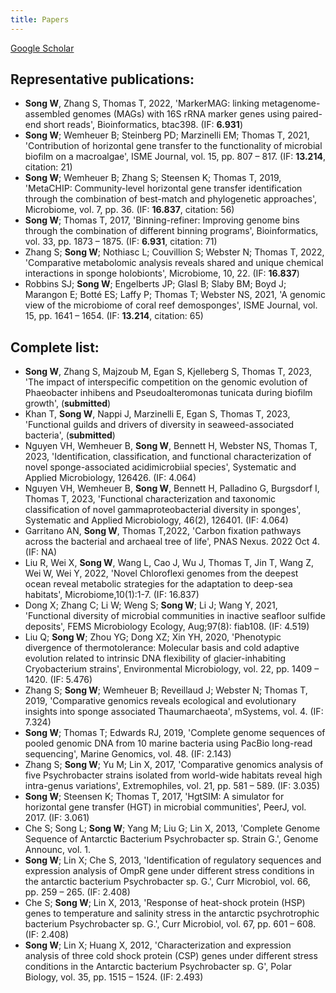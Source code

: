 ```yaml
---
title: Papers
---
```


<i class='ai ai-google-scholar ai-lg'></i> [Google Scholar](https://scholar.google.com.au/citations?user=4BMYEv8AAAAJ&hl=en)


## Representative publications:

- **Song W**, Zhang S, Thomas T, 2022, 'MarkerMAG: linking metagenome-assembled genomes (MAGs) with 16S rRNA marker genes using paired-end short reads', Bioinformatics, btac398. (IF: **6.931**)
- **Song W**; Wemheuer B; Steinberg PD; Marzinelli EM; Thomas T, 2021, 'Contribution of horizontal gene transfer to the functionality of microbial biofilm on a macroalgae', ISME Journal, vol. 15, pp. 807 – 817. (IF: **13.214**, citation: 21)
- **Song W**; Wemheuer B; Zhang S; Steensen K; Thomas T, 2019, 'MetaCHIP: Community-level horizontal gene transfer identification through the combination of best-match and phylogenetic approaches', Microbiome, vol. 7, pp. 36. (IF: **16.837**, citation: 56)
- **Song W**; Thomas T, 2017, 'Binning-refiner: Improving genome bins through the combination of different binning programs', Bioinformatics, vol. 33, pp. 1873 – 1875. (IF: **6.931**, citation: 71)
- Zhang S; **Song W**; Nothiasc L; Couvillion S; Webster N; Thomas T, 2022, 'Comparative metabolomic analysis reveals shared and unique chemical interactions in sponge holobionts', Microbiome, 10, 22. (IF: **16.837**)
- Robbins SJ; **Song W**; Engelberts JP; Glasl B; Slaby BM; Boyd J; Marangon E; Botté ES; Laffy P; Thomas T; Webster NS, 2021, 'A genomic view of the microbiome of coral reef demosponges', ISME Journal, vol. 15, pp. 1641 – 1654. (IF: **13.214**, citation: 65)

## Complete list:

- **Song W**, Zhang S, Majzoub M, Egan S, Kjelleberg S, Thomas T, 2023, 'The impact of interspecific competition on the genomic evolution of Phaeobacter inhibens and Pseudoalteromonas tunicata during biofilm growth', (**submitted**)
- Khan T, **Song W**, Nappi J, Marzinelli E, Egan S, Thomas T, 2023, 'Functional guilds and drivers of diversity in seaweed-associated bacteria', (**submitted**)
- Nguyen VH, Wemheuer B, **Song W**, Bennett H, Webster NS, Thomas T, 2023, 'Identification, classification, and functional characterization of novel sponge-associated acidimicrobiial species', Systematic and Applied Microbiology, 126426. (IF: 4.064)
- Nguyen VH, Wemheuer B, **Song W**, Bennett H, Palladino G, Burgsdorf I, Thomas T, 2023, 'Functional characterization and taxonomic classification of novel gammaproteobacterial diversity in sponges', Systematic and Applied Microbiology, 46(2), 126401. (IF: 4.064)
- Garritano AN, **Song W**, Thomas T,2022, 'Carbon fixation pathways across the bacterial and archaeal tree of life', PNAS Nexus. 2022 Oct 4. (IF: NA)
- Liu R, Wei X, **Song W**, Wang L, Cao J, Wu J, Thomas T, Jin T, Wang Z, Wei W, Wei Y, 2022, 'Novel Chloroflexi genomes from the deepest ocean reveal metabolic strategies for the adaptation to deep-sea habitats', Microbiome,10(1):1-7. (IF: 16.837)
- Dong X; Zhang C; Li W; Weng S; **Song W**; Li J; Wang Y, 2021, 'Functional diversity of microbial communities in inactive seafloor sulfide deposits', FEMS Microbiology Ecology, Aug;97(8): fiab108. (IF: 4.519)
- Liu Q; **Song W**; Zhou YG; Dong XZ; Xin YH, 2020, 'Phenotypic divergence of thermotolerance: Molecular basis and cold adaptive evolution related to intrinsic DNA flexibility of glacier-inhabiting Cryobacterium strains', Environmental Microbiology, vol. 22, pp. 1409 – 1420. (IF: 5.476)
- Zhang S; **Song W**; Wemheuer B; Reveillaud J; Webster N; Thomas T, 2019, 'Comparative genomics reveals ecological and evolutionary insights into sponge associated Thaumarchaeota', mSystems, vol. 4. (IF: 7.324)
- **Song W**; Thomas T; Edwards RJ, 2019, 'Complete genome sequences of pooled genomic DNA from 10 marine bacteria using PacBio long-read sequencing', Marine Genomics, vol. 48. (IF: 2.143)
- Zhang S; **Song W**; Yu M; Lin X, 2017, 'Comparative genomics analysis of five Psychrobacter strains isolated from world-wide habitats reveal high intra-genus variations', Extremophiles, vol. 21, pp. 581 – 589. (IF: 3.035)
- **Song W**; Steensen K; Thomas T, 2017, 'HgtSIM: A simulator for horizontal gene transfer (HGT) in microbial communities', PeerJ, vol. 2017. (IF: 3.061)
- Che S; Song L; **Song W**; Yang M; Liu G; Lin X, 2013, 'Complete Genome Sequence of Antarctic Bacterium Psychrobacter sp. Strain G.', Genome Announc, vol. 1.
- **Song W**; Lin X; Che S, 2013, 'Identification of regulatory sequences and expression analysis of OmpR gene under different stress conditions in the antarctic bacterium Psychrobacter sp. G.', Curr Microbiol, vol. 66, pp. 259 – 265. (IF: 2.408)
- Che S; **Song W**; Lin X, 2013, 'Response of heat-shock protein (HSP) genes to temperature and salinity stress in the antarctic psychrotrophic bacterium Psychrobacter sp. G.', Curr Microbiol, vol. 67, pp. 601 – 608. (IF: 2.408)
- **Song W**; Lin X; Huang X, 2012, 'Characterization and expression analysis of three cold shock protein (CSP) genes under different stress conditions in the Antarctic bacterium Psychrobacter sp. G', Polar Biology, vol. 35, pp. 1515 – 1524. (IF: 2.493)
